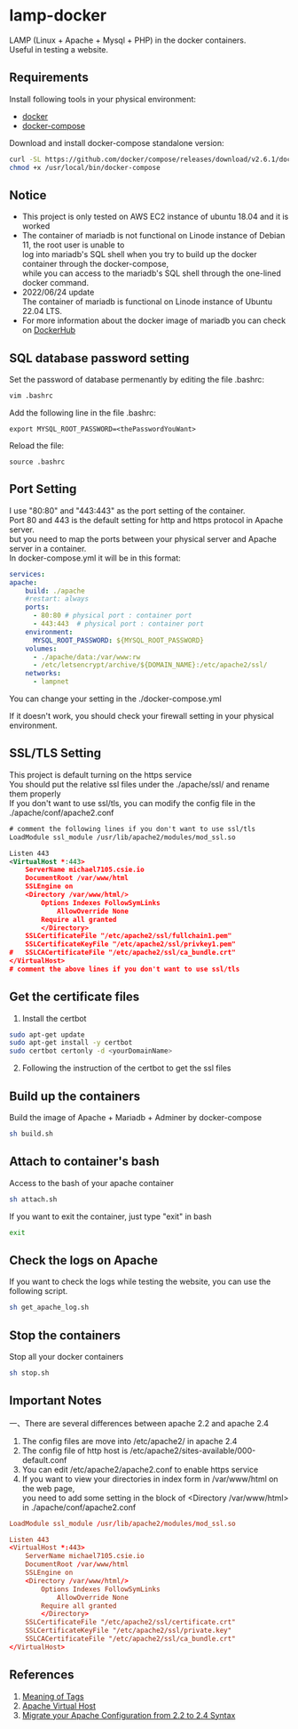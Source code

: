 # lamp-docker
LAMP (Linux + Apache + Mysql + PHP) in the docker containers.  
Useful in testing a website.  
 
## Requirements
Install following tools in your physical environment:  
- [docker](https://docs.docker.com/engine/install/ubuntu/)
- [docker-compose](https://docs.docker.com/compose/install/)  

Download and install docker-compose standalone version:  

```bash
curl -SL https://github.com/docker/compose/releases/download/v2.6.1/docker-compose-linux-x86_64 -o /usr/local/bin/docker-compose
chmod +x /usr/local/bin/docker-compose
```

## Notice
- This project is only tested on AWS EC2 instance of ubuntu 18.04 and it is worked
- The container of mariadb is not functional on Linode instance of Debian 11, the root user is unable to  
log into mariadb's SQL shell when you try to build up the docker container through the docker-compose,  
while you can access to the mariadb's SQL shell through the one-lined docker command.  
- 2022/06/24 update  
The container of mariadb is functional on Linode instance of Ubuntu 22.04 LTS.  
- For more information about the docker image of mariadb you can check on [DockerHub](https://hub.docker.com/_/mariadb)

## SQL database password setting  

Set the password of database permenantly by editing the file .bashrc:  

```bash
vim .bashrc
```

Add the following line in the file .bashrc:  

```
export MYSQL_ROOT_PASSWORD=<thePasswordYouWant>
```

Reload the file:  

```
source .bashrc
```

## Port Setting

I use "80:80" and "443:443" as the port setting of the container.  
Port 80 and 443 is the default setting for http and https protocol in Apache server.  
but you need to map the ports between your physical server and Apache server in a container.  
In docker-compose.yml it will be in this format:  
```yaml
services:
apache:
    build: ./apache
    #restart: always
    ports:
      - 80:80 # physical port : container port
      - 443:443  # physical port : container port
    environment:
      MYSQL_ROOT_PASSWORD: ${MYSQL_ROOT_PASSWORD}
    volumes:
      - ./apache/data:/var/www:rw
      - /etc/letsencrypt/archive/${DOMAIN_NAME}:/etc/apache2/ssl/
    networks:
      - lampnet
```
You can change your setting in the ./docker-compose.yml  

If it doesn't work, you should check your firewall setting in your physical environment.  

## SSL/TLS Setting
This project is default turning on the https service  
You should put the relative ssl files under the ./apache/ssl/  and rename them properly  
If you don't want to use ssl/tls, you can modify the config file in the ./apache/conf/apache2.conf  

```xml
# comment the following lines if you don't want to use ssl/tls
LoadModule ssl_module /usr/lib/apache2/modules/mod_ssl.so

Listen 443
<VirtualHost *:443>
	ServerName michael7105.csie.io
	DocumentRoot /var/www/html
	SSLEngine on
	<Directory /var/www/html/>
		Options Indexes FollowSymLinks
        	AllowOverride None
		Require all granted
    	</Directory>
	SSLCertificateFile "/etc/apache2/ssl/fullchain1.pem"
	SSLCertificateKeyFile "/etc/apache2/ssl/privkey1.pem"
#	SSLCACertificateFile "/etc/apache2/ssl/ca_bundle.crt"
</VirtualHost>
# comment the above lines if you don't want to use ssl/tls
```

## Get the certificate files

1. Install the certbot

```bash
sudo apt-get update
sudo apt-get install -y certbot
sudo certbot certonly -d <yourDomainName>
```

2. Following the instruction of the certbot to get the ssl files

## Build up the containers  

Build the image of Apache + Mariadb + Adminer by docker-compose  

```bash
sh build.sh
```

## Attach to container's bash  

Access to the bash of your apache container  

```bash
sh attach.sh
```

If you want to exit the container, just type "exit" in bash  

```bash
exit
```

## Check the logs on Apache  

If you want to check the logs while testing the website, you can use the following script.

```bash
sh get_apache_log.sh
```

## Stop the containers  

Stop all your docker containers  

```bash
sh stop.sh
```


## Important Notes  
一、There are several differences between apache 2.2 and apache 2.4  
1. The config files are move into /etc/apache2/ in apache 2.4  
2. The config file of http host is /etc/apache2/sites-available/000-default.conf  
3. You can edit /etc/apache2/apache2.conf to enable https service  
4. If you want to view your directories in index form in /var/www/html on the web page,  
you need to add some setting in the block of \<Directory /var/www/html\> in ./apache/conf/apache2.conf  
	
```conf
LoadModule ssl_module /usr/lib/apache2/modules/mod_ssl.so

Listen 443
<VirtualHost *:443>
	ServerName michael7105.csie.io
	DocumentRoot /var/www/html
	SSLEngine on
	<Directory /var/www/html/>
		Options Indexes FollowSymLinks
        	AllowOverride None
		Require all granted
    	</Directory>
	SSLCertificateFile "/etc/apache2/ssl/certificate.crt"
	SSLCertificateKeyFile "/etc/apache2/ssl/private.key"
	SSLCACertificateFile "/etc/apache2/ssl/ca_bundle.crt"
</VirtualHost>
```

## References  
1. [Meaning of Tags](https://github.com/docker-library/docs/tree/master/php)
2. [Apache Virtual Host](https://blog.xuite.net/tolarku/blog/485166953-Apache+Virtual+Host+%E5%A4%9A%E7%B6%B2%E5%9F%9F%E7%B6%B2%E7%AB%99%E6%94%BE%E7%BD%AE%E5%9C%A8%E5%90%8C%E4%B8%80%E5%8F%B0%E4%B8%BB%E6%A9%9F%E4%B8%8A)
3. [Migrate your Apache Configuration from 2.2 to 2.4 Syntax](https://www.digitalocean.com/community/tutorials/migrating-your-apache-configuration-from-2-2-to-2-4-syntax)
